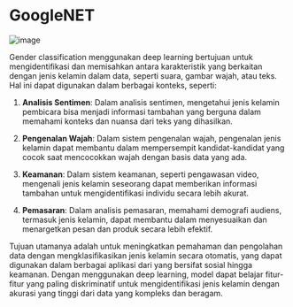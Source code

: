 # GoogleNET

![image](https://github.com/farhanibnupp/GoogleNET/assets/101817054/f89a5e58-afc9-4fe9-875c-40161e81751e) 

Gender classification menggunakan deep learning bertujuan untuk mengidentifikasi dan memisahkan antara karakteristik yang berkaitan dengan jenis kelamin dalam data, seperti suara, gambar wajah, atau teks. Hal ini dapat digunakan dalam berbagai konteks, seperti:

1. **Analisis Sentimen**: Dalam analisis sentimen, mengetahui jenis kelamin pembicara bisa menjadi informasi tambahan yang berguna dalam memahami konteks dan nuansa dari teks yang dihasilkan.

2. **Pengenalan Wajah**: Dalam sistem pengenalan wajah, pengenalan jenis kelamin dapat membantu dalam mempersempit kandidat-kandidat yang cocok saat mencocokkan wajah dengan basis data yang ada.

3. **Keamanan**: Dalam sistem keamanan, seperti pengawasan video, mengenali jenis kelamin seseorang dapat memberikan informasi tambahan untuk mengidentifikasi individu secara lebih akurat.

4. **Pemasaran**: Dalam analisis pemasaran, memahami demografi audiens, termasuk jenis kelamin, dapat membantu dalam menyesuaikan dan menargetkan pesan dan produk secara lebih efektif.

Tujuan utamanya adalah untuk meningkatkan pemahaman dan pengolahan data dengan mengklasifikasikan jenis kelamin secara otomatis, yang dapat digunakan dalam berbagai aplikasi dari yang bersifat sosial hingga keamanan. Dengan menggunakan deep learning, model dapat belajar fitur-fitur yang paling diskriminatif untuk mengidentifikasi jenis kelamin dengan akurasi yang tinggi dari data yang kompleks dan beragam.
